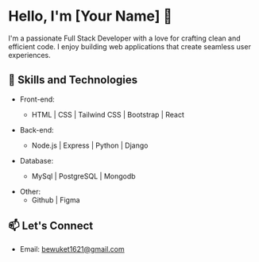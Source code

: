 <!-- # Hi there 👋, I'm Bewuket

## A full stack developer
-->
<!--
**b1621/b1621** is a ✨ _special_ ✨ repository because its `README.md` (this file) appears on your GitHub profile.

Here are some ideas to get you started:

- 🔭 I’m currently working on ...
- 🌱 I’m currently learning ...
- 👯 I’m looking to collaborate on ...
- 🤔 I’m looking for help with ...
- 💬 Ask me about ...
- 📫 How to reach me: ...
- 😄 Pronouns: ...
- ⚡ Fun fact: ...
-->
# Hello, I'm [Your Name] 👋

I'm a passionate Full Stack Developer with a love for crafting clean and efficient code. I enjoy building web applications that create seamless user experiences.

## 🚀 Skills and Technologies

- Front-end: 
  - HTML |  CSS  |  Tailwind CSS | Bootstrap |  React

- Back-end: 
  - Node.js  |  Express | Python | Django

- Database: 
  - MySql  |  PostgreSQL  |  Mongodb
<!--
<h3 align="left">Connect with me:</h3>
<p align="left">
<a href="your link" target="blank"><img align="center" src="https://cdn.jsdelivr.net/npm/simple-icons@3.0.1/icons/twitter.svg" alt="" height="30" width="40" /></a>
<a href="your link" target="blank"><img align="center" src="https://cdn.jsdelivr.net/npm/simple-icons@3.0.1/icons/linkedin.svg" alt="" height="30" width="40" /></a>
<a href="your link" target="blank"><img align="center" src="https://cdn.jsdelivr.net/npm/simple-icons@3.0.1/icons/instagram.svg" alt="" height="30" width="40" /></a>
<a href="your link" target="blank"><img align="center" src="https://cdn.jsdelivr.net/npm/simple-icons@3.0.1/icons/youtube.svg" alt="" height="30" width="40" /></a>
</p> -->
- Other:
  - Github  |  Figma    
<!--
## 🔭 Projects

### Project 1: [Project Name 1](link-to-repo-or-demo)
Description: Briefly describe the project and its purpose.

### Project 2: [Project Name 2](link-to-repo-or-demo)
Description: Briefly describe the project and its purpose.

### Project 3: [Project Name 3](link-to-repo-or-demo)
Description: Briefly describe the project and its purpose.

## 🌱 Open Source Contributions

- [Repository 1](link-to-repo): Short description of your contribution.
- [Repository 2](link-to-repo): Short description of your contribution.

## 📝 Blog & Portfolio

Check out my [portfolio website](link-to-portfolio) for more in-depth articles and projects.

## 📈 GitHub Stats

![GitHub Stats](https://github-readme-stats.vercel.app/api?username=your-github-username&show_icons=true&count_private=true)

-->
## 📫 Let's Connect

- Email: bewuket1621@gmail.com

